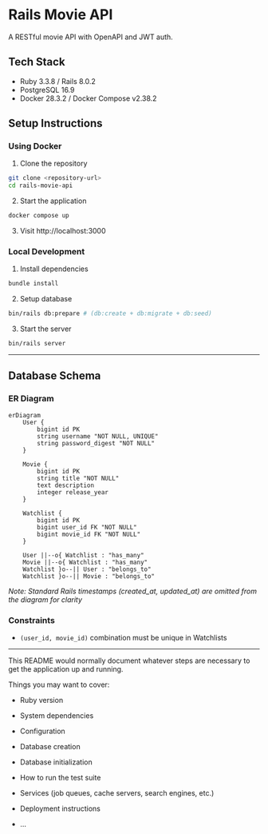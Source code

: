 # Rails Movie API

A RESTful movie API with OpenAPI and JWT auth.

## Tech Stack

- Ruby 3.3.8 / Rails 8.0.2
- PostgreSQL 16.9
- Docker 28.3.2 / Docker Compose v2.38.2

## Setup Instructions

### Using Docker

1. Clone the repository
```bash
git clone <repository-url>
cd rails-movie-api
```

2. Start the application
```bash
docker compose up
```

3. Visit http://localhost:3000

### Local Development

1. Install dependencies
```bash
bundle install
```

2. Setup database
```bash
bin/rails db:prepare # (db:create + db:migrate + db:seed)
```

3. Start the server
```bash
bin/rails server
```

---
## Database Schema

### ER Diagram

```mermaid
erDiagram
    User {
        bigint id PK
        string username "NOT NULL, UNIQUE"
        string password_digest "NOT NULL"
    }

    Movie {
        bigint id PK
        string title "NOT NULL"
        text description
        integer release_year
    }

    Watchlist {
        bigint id PK
        bigint user_id FK "NOT NULL"
        bigint movie_id FK "NOT NULL"
    }

    User ||--o{ Watchlist : "has_many"
    Movie ||--o{ Watchlist : "has_many"
    Watchlist }o--|| User : "belongs_to"
    Watchlist }o--|| Movie : "belongs_to"
```

*Note: Standard Rails timestamps (created_at, updated_at) are omitted from the diagram for clarity*

### Constraints
- `(user_id, movie_id)` combination must be unique in Watchlists


---

This README would normally document whatever steps are necessary to get the
application up and running.

Things you may want to cover:

* Ruby version

* System dependencies

* Configuration

* Database creation

* Database initialization

* How to run the test suite

* Services (job queues, cache servers, search engines, etc.)

* Deployment instructions

* ...
